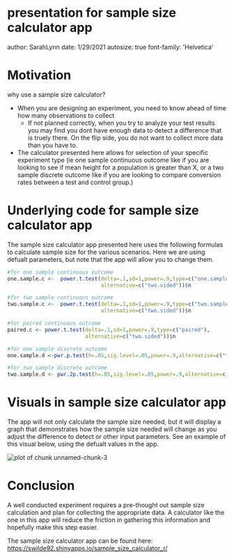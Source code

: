 
presentation for sample size calculator app
========================================================
author: SarahLynn
date: 1/29/2021
autosize: true
font-family: 'Helvetica'

Motivation
========================================================

why use a sample size calculator?

- When you are designing an experiment, you need to know ahead of time
how many observations to collect
  - If not planned correctly, when you try to analyze your test results you may find you dont have enough data to detect a difference that is truely there. On the flip side, you do not want to collect more data than you have to.
- The calculator presented here allows for selection of your specific experiment type (ie one sample continuous outcome like if you are looking to see if mean height for a population is greater than X, or a two sample discrete outcome like if you are looking to compare conversion rates between a test and control group.)

Underlying code for sample size calculator app
========================================================

The sample size calculator app presented here uses the following formulas to calculate sample size for the various scenarios. Here we are using defualt parameters, but note that the app will allow you to change them.



```r
#for one sample continuous outcome
one.sample.c <-  power.t.test(delta=.1,sd=1,power=.9,type=c("one.sample"),
                              alternative=c("two.sided"))$n

#for two sample continuous outcome
two.sample.c <-  power.t.test(delta=.1,sd=1,power=.9,type=c("two.sample"),
                              alternative=c("two.sided"))$n

#for paired continuous outcome
paired.c <- power.t.test(delta=.1,sd=1,power=.9,type=c("paired"),
                         alternative=c("two.sided"))$n

#for one sample discrete outcome
one.sample.d <-pwr.p.test(h=.05,sig.level=.05,power=.9,alternative=c("two.sided"))$n

#for two sample discrete outcome
two.sample.d <- pwr.2p.test(h=.05,sig.level=.05,power=.9,alternative=c("two.sided"))$n
```

Visuals in sample size calculator app
========================================================

The app will not only calculate the sample size needed, but it will display a graph that demonstrates how the sample size needed will change as you adjust the difference to detect or other input parameters. See an example of this visual below, using the defualt values in the app. 

<img src="presentation for sample size calculator app-figure/unnamed-chunk-3-1.png" title="plot of chunk unnamed-chunk-3" alt="plot of chunk unnamed-chunk-3" style="display: block; margin: auto;" />

Conclusion
========================================================

A well conducted experiment requires a pre-thought out sample size calculation and plan for collecting the appropriate data. A calculator like the one in this app will reduce the friction in gathering this information and hopefully make this step easier.

The sample size calculator app can be found here: 
https://swilde92.shinyapps.io/sample_size_calculator_r/ 
